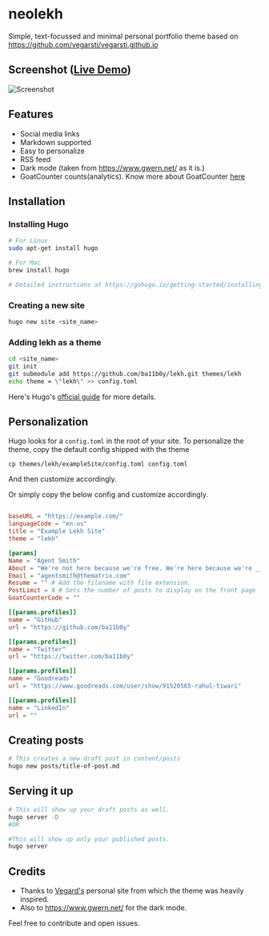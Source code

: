 # neolekh
Simple, text-focussed and minimal personal portfolio theme based on https://github.com/vegarsti/vegarsti.github.io

## Screenshot ([Live Demo](https://agitated-yonath-d9c445.netlify.com/))
![Screenshot](https://raw.githubusercontent.com/invinciblycool/lekh/master/images/screenshot.png)

## Features
* Social media links
* Markdown supported
* Easy to personalize
* RSS feed
* Dark mode (taken from https://www.gwern.net/ as it is.)
* GoatCounter counts(analytics). Know more about GoatCounter [here](https://goatcounter.com)


## Installation

### Installing Hugo

```sh
# For Linux
sudo apt-get install hugo

# For Mac
brew install hugo

# Detailed instructions at https://gohugo.io/getting-started/installing#readout
```

### Creating a new site

```sh
hugo new site <site_name>
```

### Adding lekh as a theme

```sh
cd <site_name>
git init
git submodule add https://github.com/ba11b0y/lekh.git themes/lekh
echo theme = \"lekh\" >> config.toml

```

Here's Hugo's [official guide](https://gohugo.io/getting-started/quick-start/) for more details.


## Personalization

Hugo looks for a `config.toml` in the root of your site.
To personalize the theme, copy the default config shipped with the theme

`cp themes/lekh/exampleSite/config.toml config.toml`

And then customize accordingly.

Or simply copy the below config and customize accordingly.

```toml

baseURL = "https://example.com/"
languageCode = "en-us"
title = "Example Lekh Site"
theme = "lekh"

[params]
Name = "Agent Smith"
About = "We're not here because we're free. We're here because we're __not__ free. There's no escaping reason. No denying purpose. Because as we both know without purpose, we would not exist.<br/> Read more [here](https://matrix.fandom.com/wiki/Agent_Smith)"
Email = "agentsmith@thematrix.com"
Resume = "" # Add the filename with file extension.
PostLimit = 4 # Sets the number of posts to display on the front page
GoatCounterCode = ""

[[params.profiles]]
name = "GitHub"
url = "https://github.com/ba11b0y"

[[params.profiles]]
name = "Twitter"
url = "https://twitter.com/ba11b0y"

[[params.profiles]]
name = "Goodreads"
url = "https://www.goodreads.com/user/show/91520565-rahul-tiwari"

[[params.profiles]]
name = "LinkedIn"
url = ""

```

## Creating posts

```sh
# This creates a new draft post in content/posts
hugo new posts/title-of-post.md
```

## Serving it up

```sh
# This will show up your draft posts as well.
hugo server -D
#OR

#This will show up only your published posts.
hugo server
```

## Credits

* Thanks to [Vegard's](https://github.com/vegarsti) personal site from which the theme was heavily inspired.
* Also to https://www.gwern.net/ for the dark mode.

Feel free to contribute and open issues.
